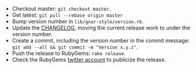 * Checkout master: `git checkout master`.
* Get latest: `git pull --rebase origin master`
* Bump version number in `lib/gnar-style/version.rb`.
* Update the [CHANGELOG](CHANGELOG.md), moving the current release work to under the version number.
* Create a commit, including the version number in the commit message: `git add
  --all && git commit -m "Version x.y.z"`.
* Push the release to RubyGems: `rake release`.
* Check the RubyGems [twitter account](https://twitter.com/rubygems) to publicize the release.

